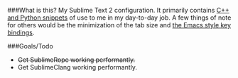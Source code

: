 ###What is this?
My Sublime Text 2 configuration. It primarily contains [C++ and Python snippets](https://github.com/ryanwersal/sublime-config/tree/master/Packages/User/Snippets) of use to me in my day-to-day job. A few things of note for others would be the minimization of the tab size and [the Emacs style key bindings](https://github.com/ryanwersal/sublime-config/blob/master/Packages/User/Default%20%28Windows%29.sublime-keymap).

###Goals/Todo
* ~~Get SublimeRope working performantly.~~
* Get SublimeClang working performantly.
